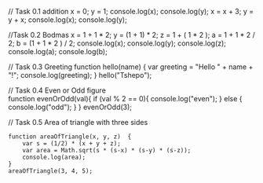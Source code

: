 // Task 0.1 addition
    x = 0;
    y = 1;
    console.log(x);
    console.log(y);
    x = x + 3;
    y = y + x;
    console.log(x);
    console.log(y);

//Task 0.2 Bodmas
    x = 1 + 1 * 2;
    y = (1 + 1) * 2;
    z = 1 + ( 1 * 2 );
    a = 1 + 1 * 2 / 2;
    b = (1 + 1 * 2 ) /  2;
    console.log(x);
    console.log(y);
    console.log(z);
    console.log(a);
    console.log(b);

// Task 0.3 Greeting
    function hello(name) {
        var greeting = "Hello " + name + "!"; 
        console.log(greeting);
    }
    hello("Tshepo");

// Task 0.4 Even or Odd figure	
    function evenOrOdd(val){
   	if (val % 2 == 0){
            console.log("even");
        } else {
            console.log("odd");
        }
    }
    evenOrOdd(3);

// Task 0.5 Area of triangle with three sides

    function areaOfTriangle(x, y, z)  {
        var s = (1/2) * (x + y + z);
        var area = Math.sqrt(s * (s-x) * (s-y) * (s-z));
        console.log(area);
    }
    areaOfTriangle(3, 4, 5);
